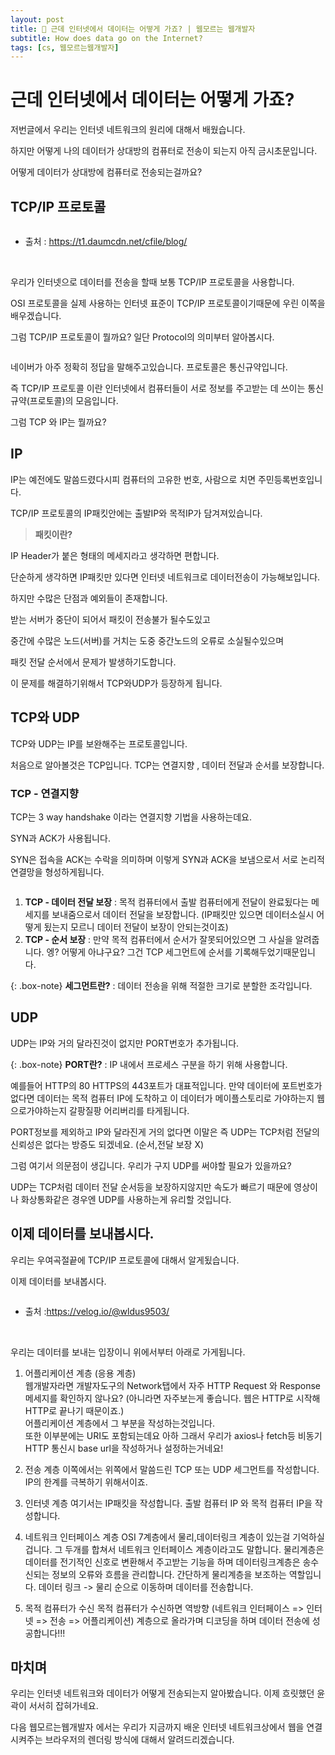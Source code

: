 ```yaml
---
layout: post
title: 🧐 근데 인터넷에서 데이터는 어떻게 가죠? | 웹모르는 웹개발자
subtitle: How does data go on the Internet?
tags: [cs, 웹모르는웹개발자]
---
```


<p></p>

# 근데 인터넷에서 데이터는 어떻게 가죠?

저번글에서 우리는 인터넷 네트워크의 원리에 대해서 배웠습니다.

하지만 어떻게 나의 데이터가 상대방의 컴퓨터로 전송이 되는지 아직 금시초문입니다.

어떻게 데이터가 상대방에 컴퓨터로 전송되는걸까요?

## TCP/IP 프로토콜

<img src="https://t1.daumcdn.net/cfile/blog/263B97395102A38D23" alt="" />

- 출처 : https://t1.daumcdn.net/cfile/blog/

<br/>

우리가 인터넷으로 데이터를 전송을 할때 보통 TCP/IP 프로토콜을 사용합니다.

OSI 프로토콜을 실제 사용하는 인터넷 표준이 TCP/IP 프로토콜이기때문에 우린 이쪽을 배우겠습니다.

그럼 TCP/IP 프로토콜이 뭘까요? 일단 Protocol의 의미부터 알아봅시다.

<img src="https://images.velog.io/images/noah071610/post/99a1070f-9562-40f8-a7d9-2a424422e13c/image.png" alt="" />

네이버가 아주 정확히 정답을 말해주고있습니다. 프로토콜은 통신규약입니다.

즉 TCP/IP 프로토콜 이란 인터넷에서 컴퓨터들이 서로 정보를 주고받는 데 쓰이는 통신규약(프로토콜)의 모음입니다.

그럼 TCP 와 IP는 뭘까요?

## IP

IP는 예전에도 말씀드렸다시피 컴퓨터의 고유한 번호, 사람으로 치면 주민등록번호입니다.

TCP/IP 프로토콜의 IP패킷안에는 출발IP와 목적IP가 담겨져있습니다.

> **패킷이란?**

IP Header가 붙은 형태의 메세지라고 생각하면 편합니다.

단순하게 생각하면 IP패킷만 있다면 인터넷 네트워크로 데이터전송이 가능해보입니다.

하지만 수많은 단점과 예외들이 존재합니다.

받는 서버가 중단이 되어서 패킷이 전송불가 될수도있고

중간에 수많은 노드(서버)를 거치는 도중 중간노드의 오류로 소실될수있으며

패킷 전달 순서에서 문제가 발생하기도합니다.

이 문제를 해결하기위해서 TCP와UDP가 등장하게 됩니다.

## TCP와 UDP

TCP와 UDP는 IP를 보완해주는 프로토콜입니다.

처음으로 알아볼것은 TCP입니다. TCP는 연결지향 , 데이터 전달과 순서를 보장합니다.

### TCP - 연결지향

TCP는 3 way handshake 이라는 연결지향 기법을 사용하는데요.

SYN과 ACK가 사용됩니다.

SYN은 접속을 ACK는 수락을 의미하며 이렇게 SYN과 ACK을 보냄으로서 서로 논리적 연결망을 형성하게됩니다.

<img src="https://upload.wikimedia.org/wikipedia/commons/thumb/9/9a/Tcp_normal.svg/1200px-Tcp_normal.svg.png" alt="" />

1. **TCP - 데이터 전달 보장** : 목적 컴퓨터에서 출발 컴퓨터에게 전달이 완료됬다는 메세지를 보내줌으로서 데이터 전달을 보장합니다. (IP패킷만 있으면 데이터소실시 어떻게 됬는지 모르니 데이터 전달이 보장이 안되는것이죠)
2. **TCP - 순서 보장** : 만약 목적 컴퓨터에서 순서가 잘못되어있으면 그 사실을 알려줍니다. 엥? 어떻게 아냐구요? 그건 TCP 세그먼트에 순서를 기록해두었기때문입니다.

{: .box-note}
**세그먼트란?** : 데이터 전송을 위해 적절한 크기로 분할한 조각입니다.

## UDP

UDP는 IP와 거의 달라진것이 없지만 PORT번호가 추가됩니다.

{: .box-note}
**PORT란?** : IP 내에서 프로세스 구분을 하기 위해 사용합니다.

예를들어 HTTP의 80 HTTPS의 443포트가 대표적입니다. 만약 데이터에 포트번호가 없다면 데이터는 목적 컴퓨터 IP에 도착하고 이 데이터가 메이플스토리로 가야하는지 웹으로가야하는지 갈팡질팡 어리버리를 타게됩니다.

PORT정보를 제외하고 IP와 달라진게 거의 없다면 이말은 즉 UDP는 TCP처럼 전달의 신뢰성은 없다는 방증도 되겠네요. (순서,전달 보장 X)

그럼 여기서 의문점이 생깁니다. 우리가 구지 UDP를 써야할 필요가 있을까요?

UDP는 TCP처럼 데이터 전달 순서등을 보장하지않지만 속도가 빠르기 때문에 영상이나 화상통화같은 경우엔 UDP를 사용하는게 유리할 것입니다.

## 이제 데이터를 보내봅시다.

우리는 우여곡절끝에 TCP/IP 프로토콜에 대해서 알게됬습니다.

이제 데이터를 보내봅시다.

<img src="https://media.vlpt.us/images/wldus9503/post/5f7eacb1-9912-4096-b7b0-0d334ca80892/1_WQ6b_PMWV3yXHfcZkkyOMA.png" alt="" />

- 출처 :https://velog.io/@wldus9503/

<br/>

우리는 데이터를 보내는 입장이니 위에서부터 아래로 가게됩니다.

1. 어플리케이션 계층 (응용 계층) <br/>
웹개발자라면 개발자도구의 Network탭에서 자주 HTTP Request 와 Response 메세지를 확인하지 않나요? (아니라면 자주보는게 좋습니다. 웹은 HTTP로 시작해 HTTP로 끝나기 때문이죠.) <br/>
어플리케이션 계층에서 그 부분을 작성하는것입니다. <br/>
또한 이부분에는 URI도 포함되는데요 아하 그래서 우리가 axios나 fetch등 비동기 HTTP 통신시 base url을 작성하거나 설정하는거네요!

2. 전송 계층
이쪽에서는 위쪽에서 말씀드린 TCP 또는 UDP 세그먼트를 작성합니다.
IP의 한계를 극복하기 위해서이죠.

3. 인터넷 계층
여기서는 IP패킷을 작성합니다. 출발 컴퓨터 IP 와 목적 컴퓨터 IP을 작성합니다.

4. 네트워크 인터페이스 계층
OSI 7계층에서 물리,데이터링크 계층이 있는걸 기억하실겁니다. 그 두개를 합쳐서 네트워크 인터페이스 계층이라고도 말합니다.
물리계층은 데이터를 전기적인 신호로 변환해서 주고받는 기능을 하며
데이터링크계층은 송수신되는 정보의 오류와 흐름을 관리합니다. 간단하게 물리계층을 보조하는 역할입니다.
데이터 링크 -> 물리 순으로 이동하며 데이터를 전송합니다.

5. 목적 컴퓨터가 수신
목적 컴퓨터가 수신하면 역방향 (네트워크 인터페이스 => 인터넷 => 전송 => 어플리케이션) 계층으로 올라가며 디코딩을 하며 데이터 전송에 성공합니다!!!

## 마치며

우리는 인터넷 네트워크와 데이터가 어떻게 전송되는지 알아봤습니다. 이제 흐릿했던 윤곽이 서서히 잡혀가네요.

다음 웹모르는웹개발자 에서는 우리가 지금까지 배운 인터넷 네트워크상에서 웹을 연결시켜주는 브라우저의 렌더링 방식에 대해서 알려드리겠습니다.
